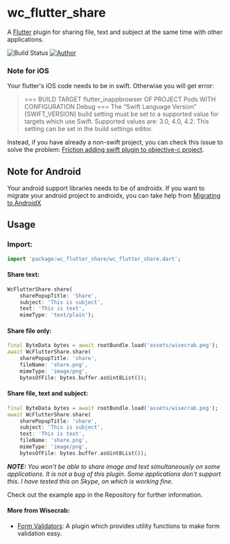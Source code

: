
# wc_flutter_share

A [Flutter](https://flutter.io) plugin for sharing file, text and subject at the same time with other applications.

![Build Status](https://img.shields.io/badge/build-passing-green)
[![Author](https://img.shields.io/badge/author-wisecrab-green)](https://wisecrab.com)


### Note for iOS

Your flutter's iOS code needs to be in swift. Otherwise you will get error:

  > === BUILD TARGET flutter_inappbrowser OF PROJECT Pods WITH CONFIGURATION Debug === The “Swift Language Version” (SWIFT_VERSION)
> build setting must be set to a supported value for targets which use
> Swift. Supported values are: 3.0, 4.0, 4.2. This setting can be set in
> the build settings editor.

Instead, if you have already a non-swift project, you can check this issue to solve the problem: [Friction adding swift plugin to objective-c project](https://github.com/flutter/flutter/issues/16049).

## Note for Android
Your android support libraries needs to be of androidx.
If you want to migrate your android project to androidx, you can take help from [Migrating to AndroidX](https://developer.android.com/jetpack/androidx/migrate)

## Usage
### Import:

```dart
import 'package:wc_flutter_share/wc_flutter_share.dart';
```

#### Share text:

```dart
WcFlutterShare.share(  
    sharePopupTitle: 'Share',  
    subject: 'This is subject',  
    text: 'This is text',  
    mimeType: 'text/plain');
```
#### Share file only:

```dart
final ByteData bytes = await rootBundle.load('assets/wisecrab.png');  
await WcFlutterShare.share(
	sharePopupTitle: 'share',  
    fileName: 'share.png',  
    mimeType: 'image/png',  
    bytesOfFile: bytes.buffer.asUint8List());
```

#### Share file, text and subject:  

```dart
final ByteData bytes = await rootBundle.load('assets/wisecrab.png');  
await WcFlutterShare.share(  
    sharePopupTitle: 'share',  
    subject: 'This is subject',  
    text: 'This is text',  
    fileName: 'share.png',  
    mimeType: 'image/png',  
    bytesOfFile: bytes.buffer.asUint8List());
```
***NOTE:** You won't be able to share image and text simultaneously on some applications. It is not a bug of this plugin. Some applications don't support this. I have tested this on Skype, on which is working fine.*

Check out the example app in the Repository for further information.

#### More from Wisecrab:

* [Form Validators](https://pub.dev/packages/wc_form_validators): A plugin which provides utility functions to make form validation easy.